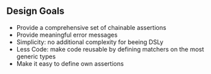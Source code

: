 Design Goals
------------

* Provide a comprehensive set of chainable assertions
* Provide meaningful error messages
* Simplicity: no additional complexity for beeing DSLy
* Less Code: make code reusable by defining matchers on the most generic types
* Make it easy to define own assertions